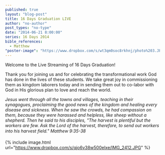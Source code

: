 ```yaml
---
published: true
layout: "blog-post"
title: 16 Days Graduation LIVE
author: "no-author"
post_types: "no-type"
date: "2014-06-21 8:00:00"
series: 16 Days 2014
bible_references: 
  - Matthew
"poster-image": "https://www.dropbox.com/s/wt3qm0soc8rkhnj/photo%203.JPG"
---
```


Welcome to the Live Streaming of 16 Days Graduation!

Thank you for joining us and for celebrating the transformational work God has done in the lives of these students.  We take great joy in commissioning them as kingdom laborers today and in sending them out to co-labor with God in His glorious plan to love and reach the world.

*Jesus went through all the towns and villages, teaching in their synagogues, proclaiming the good news of the kingdom and healing every disease and sickness. When he saw the crowds, he had compassion on them, because they were harassed and helpless, like sheep without a shepherd. Then he said to his disciples, "The harvest is plentiful but the workers are few. Ask the Lord of the harvest, therefore, to send out workers into his harvest field." Matthew 9:35-38*

{% include image.html url="https://www.dropbox.com/s/qjo6v38w500elxe/IMG_2412.JPG" %}